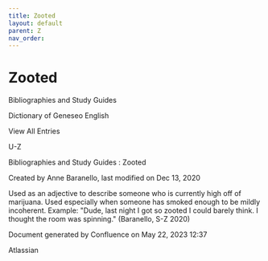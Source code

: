```yaml
---
title: Zooted
layout: default
parent: Z
nav_order:
---
```


# Zooted

Bibliographies and Study Guides

Dictionary of Geneseo English

View All Entries

U-Z

Bibliographies and Study Guides : Zooted

Created by  Anne Baranello, last modified on Dec 13, 2020

Used as an adjective to describe someone who is currently high off of marijuana. Used especially when someone has smoked enough to be mildly incoherent. Example: &quot;Dude, last night I got so zooted I could barely think. I thought the room was spinning.&quot; (Baranello, S-Z 2020)

Document generated by Confluence on May 22, 2023 12:37

Atlassian
